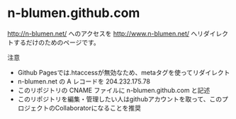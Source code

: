 n-blumen.github.com
===================

http://n-blumen.net/ へのアクセスを http://www.n-blumen.net/ へリダイレクトするだけのためのページです。

注意
 * Github Pagesでは.htaccessが無効なため、metaタグを使ってリダイレクト
 * n-blumen.net の A レコードを 204.232.175.78
 * このリポジトリの CNAME ファイルに n-blumen.github.com と記述
 * このリポジトリを編集・管理したい人はgithubアカウントを取って、このプロジェクトのCollaboratorになることを推奨
